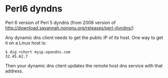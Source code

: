 # Perl6 dyndns
Perl 6 version of Perl 5 dyndns (from 2008 version of http://download.savannah.nongnu.org/releases/perl-dyndns/)

Any dynamic dns client needs to get the public IP of its host. One way to get it on a Linux
host is:

    $ dig +short myip.opendns.com
    32.45.62.7
    
Then your dynamic dns client updates the remote host dns service with that address.

